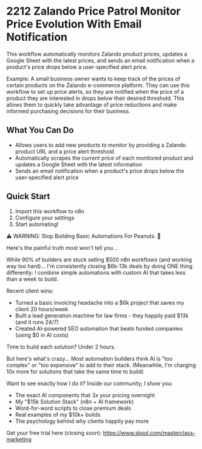 # 2212 Zalando Price Patrol Monitor Price Evolution With Email Notification

This workflow automatically monitors Zalando product prices, updates a Google Sheet with the latest prices, and sends an email notification when a product's price drops below a user-specified alert price.

Example: A small business owner wants to keep track of the prices of certain products on the Zalando e-commerce platform. They can use this workflow to set up price alerts, so they are notified when the price of a product they are interested in drops below their desired threshold. This allows them to quickly take advantage of price reductions and make informed purchasing decisions for their business.

## What You Can Do
- Allows users to add new products to monitor by providing a Zalando product URL and a price alert threshold
- Automatically scrapes the current price of each monitored product and updates a Google Sheet with the latest information
- Sends an email notification when a product's price drops below the user-specified alert price

## Quick Start
1. Import this workflow to n8n
2. Configure your settings
3. Start automating!

⚠️ WARNING: Stop Building Basic Automations For Peanuts. 🚫

Here's the painful truth most won't tell you...

While 90% of builders are stuck selling $500 n8n workflows (and working way too hard)...
I'm consistently closing $6k-13k deals by doing ONE thing differently:
I combine simple automations with custom AI that takes less than a week to build.

Recent client wins:
* Turned a basic invoicing headache into a $6k project that saves my client 20 hours/week
* Built a lead generation machine for law firms - they happily paid $13k (and it runs 24/7)
* Created AI-powered SEO automation that beats funded companies (using $0 in AI costs)

Time to build each solution? Under 2 hours.

But here's what's crazy...
Most automation builders think AI is "too complex" or "too expensive" to add to their stack.
(Meanwhile, I'm charging 10x more for solutions that take the same time to build)

Want to see exactly how I do it?
Inside our community, I show you:
* The exact AI components that 3x your pricing overnight
* My "$15k Solution Stack" (n8n + AI framework)
* Word-for-word scripts to close premium deals
* Real examples of my $10k+ builds
* The psychology behind why clients happily pay more

Get your free trial here (closing soon): https://www.skool.com/masterclass-marketing

